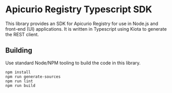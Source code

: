 # Apicurio Registry Typescript SDK
This library provides an SDK for Apicurio Registry for use in Node.js and front-end (UI)
applications.  It is written in Typescript using Kiota to generate the REST client.

## Building
Use standard Node/NPM tooling to build the code in this library.

```
npm install
npm run generate-sources
npm run lint
npm run build
```
